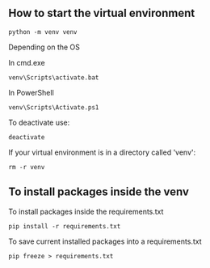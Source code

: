## How to start the virtual environment

    python -m venv venv

Depending on the OS

In cmd.exe

    venv\Scripts\activate.bat

In PowerShell

    venv\Scripts\Activate.ps1

To deactivate use:

    deactivate

If your virtual environment is in a directory called 'venv':

    rm -r venv

## To install packages inside the venv

To install packages inside the requirements.txt

    pip install -r requirements.txt

To save current installed packages into a requirements.txt

    pip freeze > requirements.txt

